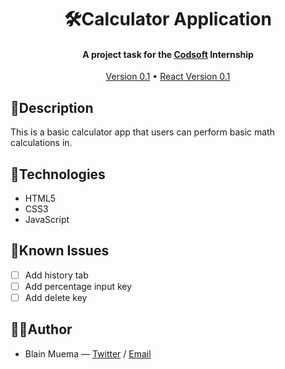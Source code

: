 <div align="center">

# 🛠️Calculator Application

#### A project task for the [Codsoft](https://codsoft.in) Internship

[Version 0.1](https://codsoft-calculator-blain.vercel.app) &#x2022; [React Version 0.1]()

</div>

## 💬Description

This is a basic calculator app that users can perform basic math calculations in.

## 📡Technologies

- HTML5
- CSS3
- JavaScript

## 📌Known Issues

- [ ] Add history tab
- [ ] Add percentage input key
- [ ] Add delete key

## 👨‍💻Author

- Blain Muema &mdash; [Twitter](https://twitter.com/birdblain) / [Email](mailto:blainmuema@gmail.com)
